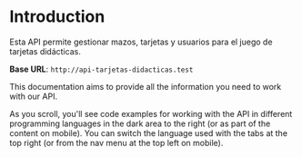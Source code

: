 # Introduction

Esta API permite gestionar mazos, tarjetas y usuarios para el juego de tarjetas didácticas.

<aside>
    <strong>Base URL</strong>: <code>http://api-tarjetas-didacticas.test</code>
</aside>

This documentation aims to provide all the information you need to work with our API.

<aside>As you scroll, you'll see code examples for working with the API in different programming languages in the dark area to the right (or as part of the content on mobile).
You can switch the language used with the tabs at the top right (or from the nav menu at the top left on mobile).</aside>

